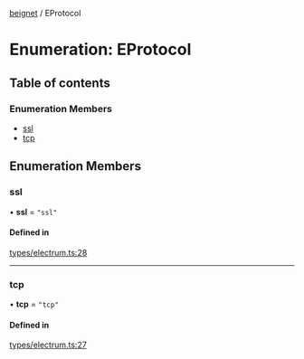 [beignet](../README.md) / EProtocol

# Enumeration: EProtocol

## Table of contents

### Enumeration Members

- [ssl](EProtocol.md#ssl)
- [tcp](EProtocol.md#tcp)

## Enumeration Members

### ssl

• **ssl** = ``"ssl"``

#### Defined in

[types/electrum.ts:28](https://github.com/synonymdev/beignet/blob/8f99086/src/types/electrum.ts#L28)

___

### tcp

• **tcp** = ``"tcp"``

#### Defined in

[types/electrum.ts:27](https://github.com/synonymdev/beignet/blob/8f99086/src/types/electrum.ts#L27)
